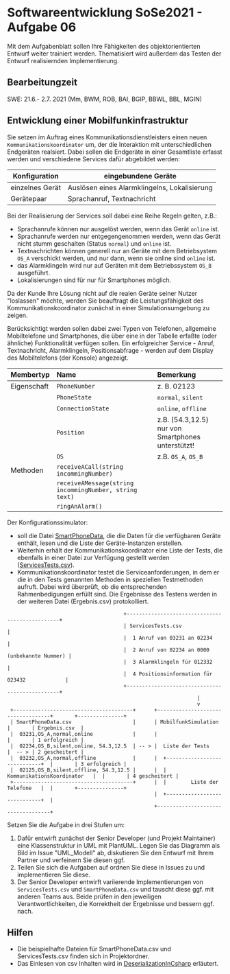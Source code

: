 # Softwareentwicklung SoSe2021 - Aufgabe 06

Mit dem Aufgabenblatt sollen Ihre Fähigkeiten des objektorientierten Entwurf weiter trainiert werden. Thematisiert wird außerdem das Testen der Entwurf realisiernden  Implementierung.

## Bearbeitungzeit

SWE: 21.6.- 2.7. 2021 (Mm, BWM, ROB, BAI, BGIP, BBWL, BBL, MGIN)


## Entwicklung einer Mobilfunkinfrastruktur

Sie setzen im Auftrag eines Kommunikationsdienstleisters einen neuen `Kommunikationskoordinator` um, der die Interaktion mit unterschiedlichen Endgeräten realsiert. Dabei sollen die Endgeräte in einer Gesamtliste erfasst werden und verschiedene Services dafür abgebildet werden:

| Konfiguration   | eingebundene Geräte                          |
|-----------------|----------------------------------------------|
| einzelnes Gerät | Auslösen eines Alarmklingelns, Lokalisierung |
| Gerätepaar      | Sprachanruf, Textnachricht                   |

Bei der Realisierung der Services soll dabei eine Reihe Regeln gelten, z.B.:

+ Sprachanrufe können nur ausgelöst werden, wenn das Gerät `online` ist.
+ Sprachanrufe werden nur entgegengenommen werden, wenn das Gerät nicht stumm geschalten (Status `normal`) und `online` ist.
+ Textnachrichten können generell nur an Geräte mit dem Betriebsystem `OS_A` verschickt werden, und nur dann, wenn sie online sind `online` ist.
+ das Alarmklingeln wird nur auf Geräten mit dem Betriebssystem `OS_B` ausgeführt.
+ Lokalisierungen sind für nur für Smartphones möglich.

Da der Kunde Ihre Lösung nicht auf die realen Geräte seiner Nutzer "loslassen" möchte, werden Sie beauftragt die Leistungsfähigkeit des Kommunikationskoordinator zunächst in einer Simulationsumgebung zu zeigen.

Berücksichtigt werden sollen dabei zwei Typen von Telefonen, allgemeine Mobiltelefone und Smartphones, die über eine in der Tabelle erfaßte (oder ähnliche) Funktionalität verfügen sollen.
Ein erfolgreicher Service - Anruf, Textnachricht, Alarmklingeln, Positionsabfrage - werden auf dem Display des Mobiltelefons (der Konsole) angezeigt.

| Membertyp   | Name                                                   | Bemerkung                                 |
|:----------- |:------------------------------------------------------ |:---------------------------------------- |
| Eigenschaft | `PhoneNumber`                                          | z. B. 02123                               |
|             | `PhoneState`                                           | `normal`, `silent`                        |
|             | `ConnectionState`                                      | `online`, `offline`                       |
|             | `Position`                                             | z.B. (54.3,12.5) nur von Smartphones unterstützt! |
|             | `OS     `                                              | z.B. `OS_A`, `OS_B`                            |
| Methoden    | `receiveACall(string incommingNumber)`                 |                                           |
|             | `receiveAMessage(string incommingNumber, string text)` |                                           |
|             | `ringAnAlarm()`                                        |                                           |

Der Konfigurationssimulator:

+ soll die Datei [SmartPhoneData](https://github.com/ComputerScienceLecturesTUBAF/SoftwareentwicklungSoSe2021_Aufgabe_07/blob/main/SmartPhoneData.csv), die die Daten für die verfügbaren Geräte enthält, lesen und die Liste der Geräte-Instanzen erstellen.   
+ Weiterhin erhält der Kommunikationskoordinator eine Liste der Tests, die ebenfalls in einer Datei zur Verfügung gestellt werden ([ServicesTests.csv](https://github.com/ComputerScienceLecturesTUBAF/SoftwareentwicklungSoSe2021_Aufgabe_07/blob/main/ServicesTests.csv)).
+ Kommunikationskoordinator testet die Serviceanforderungen, in dem er die in den Tests genannten Methoden in speziellen Testmethoden aufruft. Dabei wird überprüft, ob die entsprechenden Rahmenbedigungen erfüllt sind. Die Ergebnisse des Testens werden in der weiteren Datei (Ergebnis.csv) protokolliert.

```
                                      +------------------------------------------------+
                                      | ServicesTests.csv                              |
                                      |  1 Anruf von 03231 an 02234                    |
                                      |  2 Anruf von 02234 an 0000 (unbekannte Nummer) |
                                      |  3 Alarmklingeln für 012332                    |
                                      |  4 Positionsinformation für 023432             |
                                      +------------------------------------------------+
                                                              |
                                                              v
 +---------------------------------------+      +-----------------------------------+       +---------------+
 | SmartPhoneData.csv                    |      | MobilfunkSimulation               |       | Ergebnis.csv  |
 |  03231,OS_A,normal,online             |      |                                   |       | 1 erfolgreich |
 |  02234,OS_B,silent,online, 54.3,12.5  | -- > |  Liste der Tests                  |  -- > | 2 gescheitert |
 |  03232,OS_A,normal,offline            |      |  +-----------------------------+  |       | 3 erfolgreich |
 |  02125,OS_B,silent,offline, 54.3,12.5 |      |  | KommunikationsKoordinator   |  |       | 4 gescheitert |
 +---------------------------------------+      |  |        Liste der Telefone   |  |       +---------------+
                                                |  +-----------------------------+  |
                                                +-----------------------------------+

```

Setzen Sie die Aufgabe in drei Stufen um:

1. Dafür entwirft zunächst der Senior Developer (und Projekt Maintainer) eine Klassenstruktur in UML mit PlantUML. Legen Sie das Diagramm als Bild im Issue "UML_Modell" ab, diskutieren Sie den Entwurf mit Ihrem Partner und verfeinern Sie diesen ggf.
2. Teilen Sie sich die Aufgaben auf ordnen Sie diese in Issues zu und implementieren Sie diese.
3. Der Senior Developer entwirft variierende Implementierungen von `ServicesTests.csv` und `SmartPhoneData.csv` und tauscht diese ggf. mit anderen Teams aus. Beide prüfen in den jeweiligen Verantwortlichkeiten, die Korrektheit der Ergebnisse und bessern ggf. nach.

## Hilfen

+ Die beispielhafte Dateien für SmartPhoneData.csv und ServicesTests.csv finden sich in Projektordner.
+ Das Einlesen von csv Inhalten wird in [DeserializationInCsharp](https://www.youtube.com/watch?v=kuOb8_U2jzE) erläutert.
